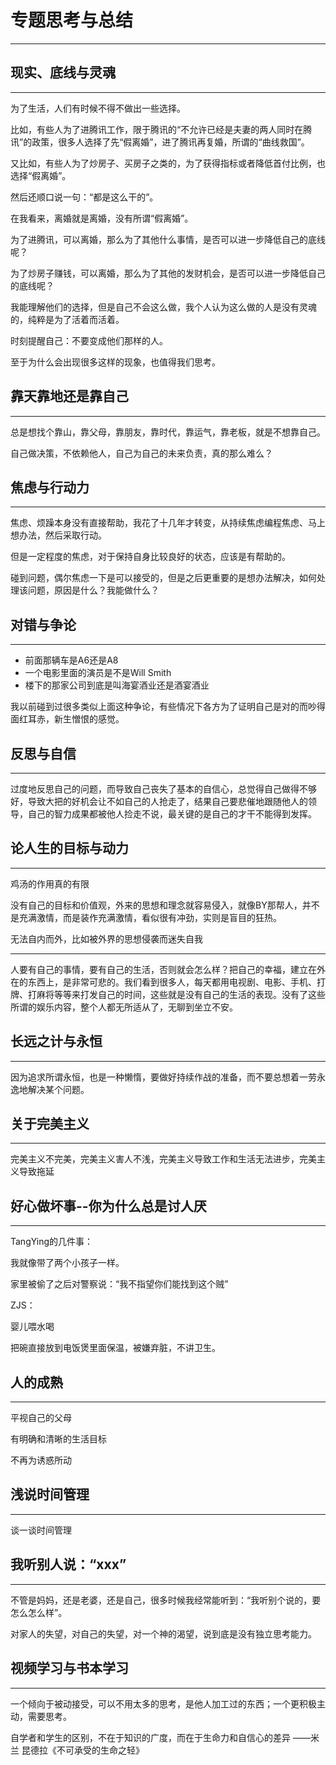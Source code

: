 # 专题思考与总结

---

## 现实、底线与灵魂

---

为了生活，人们有时候不得不做出一些选择。

比如，有些人为了进腾讯工作，限于腾讯的“不允许已经是夫妻的两人同时在腾讯”的政策，很多人选择了先“假离婚”，进了腾讯再复婚，所谓的“曲线救国”。

又比如，有些人为了炒房子、买房子之类的，为了获得指标或者降低首付比例，也选择“假离婚”。

然后还顺口说一句：“都是这么干的”。

在我看来，离婚就是离婚，没有所谓“假离婚”。

为了进腾讯，可以离婚，那么为了其他什么事情，是否可以进一步降低自己的底线呢？

为了炒房子赚钱，可以离婚，那么为了其他的发财机会，是否可以进一步降低自己的底线呢？

我能理解他们的选择，但是自己不会这么做，我个人认为这么做的人是没有灵魂的，纯粹是为了活着而活着。

时刻提醒自己：不要变成他们那样的人。

至于为什么会出现很多这样的现象，也值得我们思考。

## 靠天靠地还是靠自己

---

总是想找个靠山，靠父母，靠朋友，靠时代，靠运气，靠老板，就是不想靠自己。

自己做决策，不依赖他人，自己为自己的未来负责，真的那么难么？

## 焦虑与行动力

---

焦虑、烦躁本身没有直接帮助，我花了十几年才转变，从持续焦虑编程焦虑、马上想办法，然后采取行动。

但是一定程度的焦虑，对于保持自身比较良好的状态，应该是有帮助的。

碰到问题，偶尔焦虑一下是可以接受的，但是之后更重要的是想办法解决，如何处理该问题，原因是什么？我能做什么？

## 对错与争论

---

* 前面那辆车是A6还是A8
* 一个电影里面的演员是不是Will Smith
* 楼下的那家公司到底是叫海宴酒业还是酒宴酒业

我以前碰到过很多类似上面这种争论，有些情况下各方为了证明自己是对的而吵得面红耳赤，新生憎恨的感觉。

## 反思与自信

---

过度地反思自己的问题，而导致自己丧失了基本的自信心，总觉得自己做得不够好，导致大把的好机会让不如自己的人抢走了，结果自己要悲催地跟随他人的领导，自己的智力成果都被他人捡走不说，最关键的是自己的才干不能得到发挥。

## 论人生的目标与动力

---

鸡汤的作用真的有限

没有自己的目标和价值观，外来的思想和理念就容易侵入，就像BY那帮人，并不是充满激情，而是装作充满激情，看似很有冲劲，实则是盲目的狂热。

无法自内而外，比如被外界的思想侵袭而迷失自我

---

人要有自己的事情，要有自己的生活，否则就会怎么样？把自己的幸福，建立在外在的东西上，是非常可悲的。我们看到很多人，每天都用电视剧、电影、手机、打牌、打麻将等等来打发自己的时间，这些就是没有自己的生活的表现。没有了这些所谓的娱乐内容，整个人都无所适从了，无聊到坐立不安。

## 长远之计与永恒

---

因为追求所谓永恒，也是一种懒惰，要做好持续作战的准备，而不要总想着一劳永逸地解决某个问题。

## 关于完美主义

---

完美主义不完美，完美主义害人不浅，完美主义导致工作和生活无法进步，完美主义导致拖延

## 好心做坏事--你为什么总是讨人厌

---

TangYing的几件事：

我就像带了两个小孩子一样。

家里被偷了之后对警察说：“我不指望你们能找到这个贼”

ZJS：

婴儿喂水喝

把碗直接放到电饭煲里面保温，被嫌弃脏，不讲卫生。

## 人的成熟

---

平视自己的父母

有明确和清晰的生活目标

不再为诱惑所动

## 浅说时间管理

---

谈一谈时间管理

## 我听别人说：“xxx”

---

不管是妈妈，还是老婆，还是自己，很多时候我经常能听到：“我听别个说的，要怎么怎么样”。

对家人的失望，对自己的失望，对一个神的渴望，说到底是没有独立思考能力。

## 视频学习与书本学习

---

一个倾向于被动接受，可以不用太多的思考，是他人加工过的东西；一个更积极主动，需要思考。

自学者和学生的区别，不在于知识的广度，而在于生命力和自信心的差异 ——米兰 昆德拉《不可承受的生命之轻》

